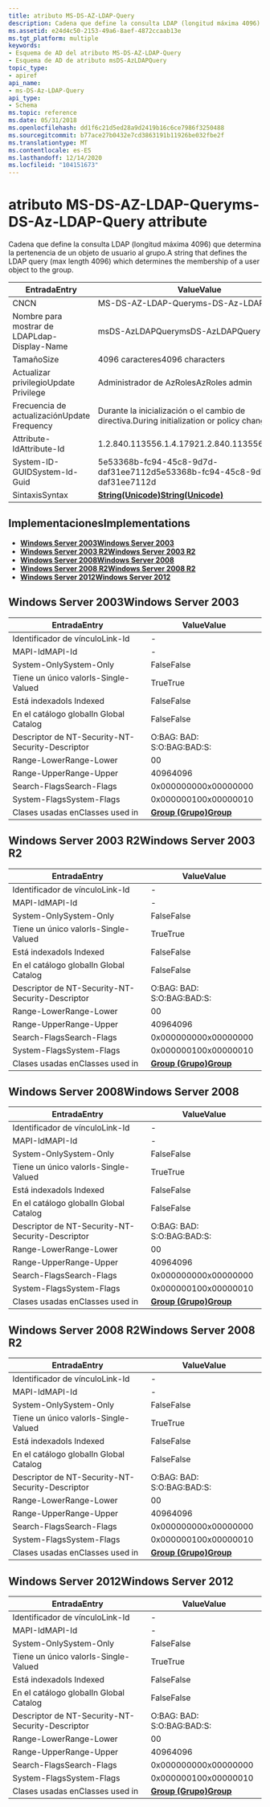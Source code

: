 ```yaml
---
title: atributo MS-DS-AZ-LDAP-Query
description: Cadena que define la consulta LDAP (longitud máxima 4096) que determina la pertenencia de un objeto de usuario al grupo.
ms.assetid: e24d4c50-2153-49a6-8aef-4872ccaab13e
ms.tgt_platform: multiple
keywords:
- Esquema de AD del atributo MS-DS-AZ-LDAP-Query
- Esquema de AD de atributo msDS-AzLDAPQuery
topic_type:
- apiref
api_name:
- ms-DS-Az-LDAP-Query
api_type:
- Schema
ms.topic: reference
ms.date: 05/31/2018
ms.openlocfilehash: dd1f6c21d5ed28a9d2419b16c6ce7986f3250488
ms.sourcegitcommit: b77ace27b0432e7cd3863191b11926be032fbe2f
ms.translationtype: MT
ms.contentlocale: es-ES
ms.lasthandoff: 12/14/2020
ms.locfileid: "104151673"
---
```

# <a name="ms-ds-az-ldap-query-attribute"></a><span data-ttu-id="97c13-105">atributo MS-DS-AZ-LDAP-Query</span><span class="sxs-lookup"><span data-stu-id="97c13-105">ms-DS-Az-LDAP-Query attribute</span></span>

<span data-ttu-id="97c13-106">Cadena que define la consulta LDAP (longitud máxima 4096) que determina la pertenencia de un objeto de usuario al grupo.</span><span class="sxs-lookup"><span data-stu-id="97c13-106">A string that defines the LDAP query (max length 4096) which determines the membership of a user object to the group.</span></span>



| <span data-ttu-id="97c13-107">Entrada</span><span class="sxs-lookup"><span data-stu-id="97c13-107">Entry</span></span> | <span data-ttu-id="97c13-108">Value</span><span class="sxs-lookup"><span data-stu-id="97c13-108">Value</span></span> |
|-------------------|---------------------------------------------|
| <span data-ttu-id="97c13-109">CN</span><span class="sxs-lookup"><span data-stu-id="97c13-109">CN</span></span>                | <span data-ttu-id="97c13-110">MS-DS-AZ-LDAP-Query</span><span class="sxs-lookup"><span data-stu-id="97c13-110">ms-DS-Az-LDAP-Query</span></span>                         |
| <span data-ttu-id="97c13-111">Nombre para mostrar de LDAP</span><span class="sxs-lookup"><span data-stu-id="97c13-111">Ldap-Display-Name</span></span> | <span data-ttu-id="97c13-112">msDS-AzLDAPQuery</span><span class="sxs-lookup"><span data-stu-id="97c13-112">msDS-AzLDAPQuery</span></span>                            |
| <span data-ttu-id="97c13-113">Tamaño</span><span class="sxs-lookup"><span data-stu-id="97c13-113">Size</span></span>              | <span data-ttu-id="97c13-114">4096 caracteres</span><span class="sxs-lookup"><span data-stu-id="97c13-114">4096 characters</span></span>                             |
| <span data-ttu-id="97c13-115">Actualizar privilegio</span><span class="sxs-lookup"><span data-stu-id="97c13-115">Update Privilege</span></span>  | <span data-ttu-id="97c13-116">Administrador de AzRoles</span><span class="sxs-lookup"><span data-stu-id="97c13-116">AzRoles admin</span></span>                               |
| <span data-ttu-id="97c13-117">Frecuencia de actualización</span><span class="sxs-lookup"><span data-stu-id="97c13-117">Update Frequency</span></span>  | <span data-ttu-id="97c13-118">Durante la inicialización o el cambio de directiva.</span><span class="sxs-lookup"><span data-stu-id="97c13-118">During initialization or policy change.</span></span>     |
| <span data-ttu-id="97c13-119">Attribute-Id</span><span class="sxs-lookup"><span data-stu-id="97c13-119">Attribute-Id</span></span>      | <span data-ttu-id="97c13-120">1.2.840.113556.1.4.1792</span><span class="sxs-lookup"><span data-stu-id="97c13-120">1.2.840.113556.1.4.1792</span></span>                     |
| <span data-ttu-id="97c13-121">System-ID-GUID</span><span class="sxs-lookup"><span data-stu-id="97c13-121">System-Id-Guid</span></span>    | <span data-ttu-id="97c13-122">5e53368b-fc94-45c8-9d7d-daf31ee7112d</span><span class="sxs-lookup"><span data-stu-id="97c13-122">5e53368b-fc94-45c8-9d7d-daf31ee7112d</span></span>        |
| <span data-ttu-id="97c13-123">Sintaxis</span><span class="sxs-lookup"><span data-stu-id="97c13-123">Syntax</span></span>            | [<span data-ttu-id="97c13-124">**String(Unicode)**</span><span class="sxs-lookup"><span data-stu-id="97c13-124">**String(Unicode)**</span></span>](s-string-unicode.md) |



## <a name="implementations"></a><span data-ttu-id="97c13-125">Implementaciones</span><span class="sxs-lookup"><span data-stu-id="97c13-125">Implementations</span></span>

-   [<span data-ttu-id="97c13-126">**Windows Server 2003**</span><span class="sxs-lookup"><span data-stu-id="97c13-126">**Windows Server 2003**</span></span>](#windows-server-2003)
-   [<span data-ttu-id="97c13-127">**Windows Server 2003 R2**</span><span class="sxs-lookup"><span data-stu-id="97c13-127">**Windows Server 2003 R2**</span></span>](#windows-server-2003-r2)
-   [<span data-ttu-id="97c13-128">**Windows Server 2008**</span><span class="sxs-lookup"><span data-stu-id="97c13-128">**Windows Server 2008**</span></span>](#windows-server-2008)
-   [<span data-ttu-id="97c13-129">**Windows Server 2008 R2**</span><span class="sxs-lookup"><span data-stu-id="97c13-129">**Windows Server 2008 R2**</span></span>](#windows-server-2008-r2)
-   [<span data-ttu-id="97c13-130">**Windows Server 2012**</span><span class="sxs-lookup"><span data-stu-id="97c13-130">**Windows Server 2012**</span></span>](#windows-server-2012)

## <a name="windows-server-2003"></a><span data-ttu-id="97c13-131">Windows Server 2003</span><span class="sxs-lookup"><span data-stu-id="97c13-131">Windows Server 2003</span></span>



| <span data-ttu-id="97c13-132">Entrada</span><span class="sxs-lookup"><span data-stu-id="97c13-132">Entry</span></span> | <span data-ttu-id="97c13-133">Value</span><span class="sxs-lookup"><span data-stu-id="97c13-133">Value</span></span> |
|------------------------|-------------------------------------|
| <span data-ttu-id="97c13-134">Identificador de vínculo</span><span class="sxs-lookup"><span data-stu-id="97c13-134">Link-Id</span></span>                | \-                                  |
| <span data-ttu-id="97c13-135">MAPI-Id</span><span class="sxs-lookup"><span data-stu-id="97c13-135">MAPI-Id</span></span>                | \-                                  |
| <span data-ttu-id="97c13-136">System-Only</span><span class="sxs-lookup"><span data-stu-id="97c13-136">System-Only</span></span>            | <span data-ttu-id="97c13-137">False</span><span class="sxs-lookup"><span data-stu-id="97c13-137">False</span></span>                               |
| <span data-ttu-id="97c13-138">Tiene un único valor</span><span class="sxs-lookup"><span data-stu-id="97c13-138">Is-Single-Valued</span></span>       | <span data-ttu-id="97c13-139">True</span><span class="sxs-lookup"><span data-stu-id="97c13-139">True</span></span>                                |
| <span data-ttu-id="97c13-140">Está indexado</span><span class="sxs-lookup"><span data-stu-id="97c13-140">Is Indexed</span></span>             | <span data-ttu-id="97c13-141">False</span><span class="sxs-lookup"><span data-stu-id="97c13-141">False</span></span>                               |
| <span data-ttu-id="97c13-142">En el catálogo global</span><span class="sxs-lookup"><span data-stu-id="97c13-142">In Global Catalog</span></span>      | <span data-ttu-id="97c13-143">False</span><span class="sxs-lookup"><span data-stu-id="97c13-143">False</span></span>                               |
| <span data-ttu-id="97c13-144">Descriptor de NT-Security-</span><span class="sxs-lookup"><span data-stu-id="97c13-144">NT-Security-Descriptor</span></span> | <span data-ttu-id="97c13-145">O:BAG: BAD: S:</span><span class="sxs-lookup"><span data-stu-id="97c13-145">O:BAG:BAD:S:</span></span>                        |
| <span data-ttu-id="97c13-146">Range-Lower</span><span class="sxs-lookup"><span data-stu-id="97c13-146">Range-Lower</span></span>            | <span data-ttu-id="97c13-147">0</span><span class="sxs-lookup"><span data-stu-id="97c13-147">0</span></span>                                   |
| <span data-ttu-id="97c13-148">Range-Upper</span><span class="sxs-lookup"><span data-stu-id="97c13-148">Range-Upper</span></span>            | <span data-ttu-id="97c13-149">4096</span><span class="sxs-lookup"><span data-stu-id="97c13-149">4096</span></span>                                |
| <span data-ttu-id="97c13-150">Search-Flags</span><span class="sxs-lookup"><span data-stu-id="97c13-150">Search-Flags</span></span>           | <span data-ttu-id="97c13-151">0x00000000</span><span class="sxs-lookup"><span data-stu-id="97c13-151">0x00000000</span></span>                          |
| <span data-ttu-id="97c13-152">System-Flags</span><span class="sxs-lookup"><span data-stu-id="97c13-152">System-Flags</span></span>           | <span data-ttu-id="97c13-153">0x00000010</span><span class="sxs-lookup"><span data-stu-id="97c13-153">0x00000010</span></span>                          |
| <span data-ttu-id="97c13-154">Clases usadas en</span><span class="sxs-lookup"><span data-stu-id="97c13-154">Classes used in</span></span>        | [<span data-ttu-id="97c13-155">**Group (Grupo)**</span><span class="sxs-lookup"><span data-stu-id="97c13-155">**Group**</span></span>](c-group.md)<br/> |



## <a name="windows-server-2003-r2"></a><span data-ttu-id="97c13-156">Windows Server 2003 R2</span><span class="sxs-lookup"><span data-stu-id="97c13-156">Windows Server 2003 R2</span></span>



| <span data-ttu-id="97c13-157">Entrada</span><span class="sxs-lookup"><span data-stu-id="97c13-157">Entry</span></span> | <span data-ttu-id="97c13-158">Value</span><span class="sxs-lookup"><span data-stu-id="97c13-158">Value</span></span> |
|------------------------|-------------------------------------|
| <span data-ttu-id="97c13-159">Identificador de vínculo</span><span class="sxs-lookup"><span data-stu-id="97c13-159">Link-Id</span></span>                | \-                                  |
| <span data-ttu-id="97c13-160">MAPI-Id</span><span class="sxs-lookup"><span data-stu-id="97c13-160">MAPI-Id</span></span>                | \-                                  |
| <span data-ttu-id="97c13-161">System-Only</span><span class="sxs-lookup"><span data-stu-id="97c13-161">System-Only</span></span>            | <span data-ttu-id="97c13-162">False</span><span class="sxs-lookup"><span data-stu-id="97c13-162">False</span></span>                               |
| <span data-ttu-id="97c13-163">Tiene un único valor</span><span class="sxs-lookup"><span data-stu-id="97c13-163">Is-Single-Valued</span></span>       | <span data-ttu-id="97c13-164">True</span><span class="sxs-lookup"><span data-stu-id="97c13-164">True</span></span>                                |
| <span data-ttu-id="97c13-165">Está indexado</span><span class="sxs-lookup"><span data-stu-id="97c13-165">Is Indexed</span></span>             | <span data-ttu-id="97c13-166">False</span><span class="sxs-lookup"><span data-stu-id="97c13-166">False</span></span>                               |
| <span data-ttu-id="97c13-167">En el catálogo global</span><span class="sxs-lookup"><span data-stu-id="97c13-167">In Global Catalog</span></span>      | <span data-ttu-id="97c13-168">False</span><span class="sxs-lookup"><span data-stu-id="97c13-168">False</span></span>                               |
| <span data-ttu-id="97c13-169">Descriptor de NT-Security-</span><span class="sxs-lookup"><span data-stu-id="97c13-169">NT-Security-Descriptor</span></span> | <span data-ttu-id="97c13-170">O:BAG: BAD: S:</span><span class="sxs-lookup"><span data-stu-id="97c13-170">O:BAG:BAD:S:</span></span>                        |
| <span data-ttu-id="97c13-171">Range-Lower</span><span class="sxs-lookup"><span data-stu-id="97c13-171">Range-Lower</span></span>            | <span data-ttu-id="97c13-172">0</span><span class="sxs-lookup"><span data-stu-id="97c13-172">0</span></span>                                   |
| <span data-ttu-id="97c13-173">Range-Upper</span><span class="sxs-lookup"><span data-stu-id="97c13-173">Range-Upper</span></span>            | <span data-ttu-id="97c13-174">4096</span><span class="sxs-lookup"><span data-stu-id="97c13-174">4096</span></span>                                |
| <span data-ttu-id="97c13-175">Search-Flags</span><span class="sxs-lookup"><span data-stu-id="97c13-175">Search-Flags</span></span>           | <span data-ttu-id="97c13-176">0x00000000</span><span class="sxs-lookup"><span data-stu-id="97c13-176">0x00000000</span></span>                          |
| <span data-ttu-id="97c13-177">System-Flags</span><span class="sxs-lookup"><span data-stu-id="97c13-177">System-Flags</span></span>           | <span data-ttu-id="97c13-178">0x00000010</span><span class="sxs-lookup"><span data-stu-id="97c13-178">0x00000010</span></span>                          |
| <span data-ttu-id="97c13-179">Clases usadas en</span><span class="sxs-lookup"><span data-stu-id="97c13-179">Classes used in</span></span>        | [<span data-ttu-id="97c13-180">**Group (Grupo)**</span><span class="sxs-lookup"><span data-stu-id="97c13-180">**Group**</span></span>](c-group.md)<br/> |



## <a name="windows-server-2008"></a><span data-ttu-id="97c13-181">Windows Server 2008</span><span class="sxs-lookup"><span data-stu-id="97c13-181">Windows Server 2008</span></span>



| <span data-ttu-id="97c13-182">Entrada</span><span class="sxs-lookup"><span data-stu-id="97c13-182">Entry</span></span> | <span data-ttu-id="97c13-183">Value</span><span class="sxs-lookup"><span data-stu-id="97c13-183">Value</span></span> |
|------------------------|-------------------------------------|
| <span data-ttu-id="97c13-184">Identificador de vínculo</span><span class="sxs-lookup"><span data-stu-id="97c13-184">Link-Id</span></span>                | \-                                  |
| <span data-ttu-id="97c13-185">MAPI-Id</span><span class="sxs-lookup"><span data-stu-id="97c13-185">MAPI-Id</span></span>                | \-                                  |
| <span data-ttu-id="97c13-186">System-Only</span><span class="sxs-lookup"><span data-stu-id="97c13-186">System-Only</span></span>            | <span data-ttu-id="97c13-187">False</span><span class="sxs-lookup"><span data-stu-id="97c13-187">False</span></span>                               |
| <span data-ttu-id="97c13-188">Tiene un único valor</span><span class="sxs-lookup"><span data-stu-id="97c13-188">Is-Single-Valued</span></span>       | <span data-ttu-id="97c13-189">True</span><span class="sxs-lookup"><span data-stu-id="97c13-189">True</span></span>                                |
| <span data-ttu-id="97c13-190">Está indexado</span><span class="sxs-lookup"><span data-stu-id="97c13-190">Is Indexed</span></span>             | <span data-ttu-id="97c13-191">False</span><span class="sxs-lookup"><span data-stu-id="97c13-191">False</span></span>                               |
| <span data-ttu-id="97c13-192">En el catálogo global</span><span class="sxs-lookup"><span data-stu-id="97c13-192">In Global Catalog</span></span>      | <span data-ttu-id="97c13-193">False</span><span class="sxs-lookup"><span data-stu-id="97c13-193">False</span></span>                               |
| <span data-ttu-id="97c13-194">Descriptor de NT-Security-</span><span class="sxs-lookup"><span data-stu-id="97c13-194">NT-Security-Descriptor</span></span> | <span data-ttu-id="97c13-195">O:BAG: BAD: S:</span><span class="sxs-lookup"><span data-stu-id="97c13-195">O:BAG:BAD:S:</span></span>                        |
| <span data-ttu-id="97c13-196">Range-Lower</span><span class="sxs-lookup"><span data-stu-id="97c13-196">Range-Lower</span></span>            | <span data-ttu-id="97c13-197">0</span><span class="sxs-lookup"><span data-stu-id="97c13-197">0</span></span>                                   |
| <span data-ttu-id="97c13-198">Range-Upper</span><span class="sxs-lookup"><span data-stu-id="97c13-198">Range-Upper</span></span>            | <span data-ttu-id="97c13-199">4096</span><span class="sxs-lookup"><span data-stu-id="97c13-199">4096</span></span>                                |
| <span data-ttu-id="97c13-200">Search-Flags</span><span class="sxs-lookup"><span data-stu-id="97c13-200">Search-Flags</span></span>           | <span data-ttu-id="97c13-201">0x00000000</span><span class="sxs-lookup"><span data-stu-id="97c13-201">0x00000000</span></span>                          |
| <span data-ttu-id="97c13-202">System-Flags</span><span class="sxs-lookup"><span data-stu-id="97c13-202">System-Flags</span></span>           | <span data-ttu-id="97c13-203">0x00000010</span><span class="sxs-lookup"><span data-stu-id="97c13-203">0x00000010</span></span>                          |
| <span data-ttu-id="97c13-204">Clases usadas en</span><span class="sxs-lookup"><span data-stu-id="97c13-204">Classes used in</span></span>        | [<span data-ttu-id="97c13-205">**Group (Grupo)**</span><span class="sxs-lookup"><span data-stu-id="97c13-205">**Group**</span></span>](c-group.md)<br/> |



## <a name="windows-server-2008-r2"></a><span data-ttu-id="97c13-206">Windows Server 2008 R2</span><span class="sxs-lookup"><span data-stu-id="97c13-206">Windows Server 2008 R2</span></span>



| <span data-ttu-id="97c13-207">Entrada</span><span class="sxs-lookup"><span data-stu-id="97c13-207">Entry</span></span> | <span data-ttu-id="97c13-208">Value</span><span class="sxs-lookup"><span data-stu-id="97c13-208">Value</span></span> |
|------------------------|-------------------------------------|
| <span data-ttu-id="97c13-209">Identificador de vínculo</span><span class="sxs-lookup"><span data-stu-id="97c13-209">Link-Id</span></span>                | \-                                  |
| <span data-ttu-id="97c13-210">MAPI-Id</span><span class="sxs-lookup"><span data-stu-id="97c13-210">MAPI-Id</span></span>                | \-                                  |
| <span data-ttu-id="97c13-211">System-Only</span><span class="sxs-lookup"><span data-stu-id="97c13-211">System-Only</span></span>            | <span data-ttu-id="97c13-212">False</span><span class="sxs-lookup"><span data-stu-id="97c13-212">False</span></span>                               |
| <span data-ttu-id="97c13-213">Tiene un único valor</span><span class="sxs-lookup"><span data-stu-id="97c13-213">Is-Single-Valued</span></span>       | <span data-ttu-id="97c13-214">True</span><span class="sxs-lookup"><span data-stu-id="97c13-214">True</span></span>                                |
| <span data-ttu-id="97c13-215">Está indexado</span><span class="sxs-lookup"><span data-stu-id="97c13-215">Is Indexed</span></span>             | <span data-ttu-id="97c13-216">False</span><span class="sxs-lookup"><span data-stu-id="97c13-216">False</span></span>                               |
| <span data-ttu-id="97c13-217">En el catálogo global</span><span class="sxs-lookup"><span data-stu-id="97c13-217">In Global Catalog</span></span>      | <span data-ttu-id="97c13-218">False</span><span class="sxs-lookup"><span data-stu-id="97c13-218">False</span></span>                               |
| <span data-ttu-id="97c13-219">Descriptor de NT-Security-</span><span class="sxs-lookup"><span data-stu-id="97c13-219">NT-Security-Descriptor</span></span> | <span data-ttu-id="97c13-220">O:BAG: BAD: S:</span><span class="sxs-lookup"><span data-stu-id="97c13-220">O:BAG:BAD:S:</span></span>                        |
| <span data-ttu-id="97c13-221">Range-Lower</span><span class="sxs-lookup"><span data-stu-id="97c13-221">Range-Lower</span></span>            | <span data-ttu-id="97c13-222">0</span><span class="sxs-lookup"><span data-stu-id="97c13-222">0</span></span>                                   |
| <span data-ttu-id="97c13-223">Range-Upper</span><span class="sxs-lookup"><span data-stu-id="97c13-223">Range-Upper</span></span>            | <span data-ttu-id="97c13-224">4096</span><span class="sxs-lookup"><span data-stu-id="97c13-224">4096</span></span>                                |
| <span data-ttu-id="97c13-225">Search-Flags</span><span class="sxs-lookup"><span data-stu-id="97c13-225">Search-Flags</span></span>           | <span data-ttu-id="97c13-226">0x00000000</span><span class="sxs-lookup"><span data-stu-id="97c13-226">0x00000000</span></span>                          |
| <span data-ttu-id="97c13-227">System-Flags</span><span class="sxs-lookup"><span data-stu-id="97c13-227">System-Flags</span></span>           | <span data-ttu-id="97c13-228">0x00000010</span><span class="sxs-lookup"><span data-stu-id="97c13-228">0x00000010</span></span>                          |
| <span data-ttu-id="97c13-229">Clases usadas en</span><span class="sxs-lookup"><span data-stu-id="97c13-229">Classes used in</span></span>        | [<span data-ttu-id="97c13-230">**Group (Grupo)**</span><span class="sxs-lookup"><span data-stu-id="97c13-230">**Group**</span></span>](c-group.md)<br/> |



## <a name="windows-server-2012"></a><span data-ttu-id="97c13-231">Windows Server 2012</span><span class="sxs-lookup"><span data-stu-id="97c13-231">Windows Server 2012</span></span>



| <span data-ttu-id="97c13-232">Entrada</span><span class="sxs-lookup"><span data-stu-id="97c13-232">Entry</span></span> | <span data-ttu-id="97c13-233">Value</span><span class="sxs-lookup"><span data-stu-id="97c13-233">Value</span></span> |
|------------------------|-------------------------------------|
| <span data-ttu-id="97c13-234">Identificador de vínculo</span><span class="sxs-lookup"><span data-stu-id="97c13-234">Link-Id</span></span>                | \-                                  |
| <span data-ttu-id="97c13-235">MAPI-Id</span><span class="sxs-lookup"><span data-stu-id="97c13-235">MAPI-Id</span></span>                | \-                                  |
| <span data-ttu-id="97c13-236">System-Only</span><span class="sxs-lookup"><span data-stu-id="97c13-236">System-Only</span></span>            | <span data-ttu-id="97c13-237">False</span><span class="sxs-lookup"><span data-stu-id="97c13-237">False</span></span>                               |
| <span data-ttu-id="97c13-238">Tiene un único valor</span><span class="sxs-lookup"><span data-stu-id="97c13-238">Is-Single-Valued</span></span>       | <span data-ttu-id="97c13-239">True</span><span class="sxs-lookup"><span data-stu-id="97c13-239">True</span></span>                                |
| <span data-ttu-id="97c13-240">Está indexado</span><span class="sxs-lookup"><span data-stu-id="97c13-240">Is Indexed</span></span>             | <span data-ttu-id="97c13-241">False</span><span class="sxs-lookup"><span data-stu-id="97c13-241">False</span></span>                               |
| <span data-ttu-id="97c13-242">En el catálogo global</span><span class="sxs-lookup"><span data-stu-id="97c13-242">In Global Catalog</span></span>      | <span data-ttu-id="97c13-243">False</span><span class="sxs-lookup"><span data-stu-id="97c13-243">False</span></span>                               |
| <span data-ttu-id="97c13-244">Descriptor de NT-Security-</span><span class="sxs-lookup"><span data-stu-id="97c13-244">NT-Security-Descriptor</span></span> | <span data-ttu-id="97c13-245">O:BAG: BAD: S:</span><span class="sxs-lookup"><span data-stu-id="97c13-245">O:BAG:BAD:S:</span></span>                        |
| <span data-ttu-id="97c13-246">Range-Lower</span><span class="sxs-lookup"><span data-stu-id="97c13-246">Range-Lower</span></span>            | <span data-ttu-id="97c13-247">0</span><span class="sxs-lookup"><span data-stu-id="97c13-247">0</span></span>                                   |
| <span data-ttu-id="97c13-248">Range-Upper</span><span class="sxs-lookup"><span data-stu-id="97c13-248">Range-Upper</span></span>            | <span data-ttu-id="97c13-249">4096</span><span class="sxs-lookup"><span data-stu-id="97c13-249">4096</span></span>                                |
| <span data-ttu-id="97c13-250">Search-Flags</span><span class="sxs-lookup"><span data-stu-id="97c13-250">Search-Flags</span></span>           | <span data-ttu-id="97c13-251">0x00000000</span><span class="sxs-lookup"><span data-stu-id="97c13-251">0x00000000</span></span>                          |
| <span data-ttu-id="97c13-252">System-Flags</span><span class="sxs-lookup"><span data-stu-id="97c13-252">System-Flags</span></span>           | <span data-ttu-id="97c13-253">0x00000010</span><span class="sxs-lookup"><span data-stu-id="97c13-253">0x00000010</span></span>                          |
| <span data-ttu-id="97c13-254">Clases usadas en</span><span class="sxs-lookup"><span data-stu-id="97c13-254">Classes used in</span></span>        | [<span data-ttu-id="97c13-255">**Group (Grupo)**</span><span class="sxs-lookup"><span data-stu-id="97c13-255">**Group**</span></span>](c-group.md)<br/> |



 

 





